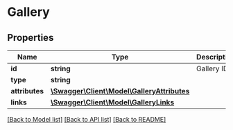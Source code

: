 # Gallery

## Properties
Name | Type | Description | Notes
------------ | ------------- | ------------- | -------------
**id** | **string** | Gallery ID | 
**type** | **string** |  | 
**attributes** | [**\Swagger\Client\Model\GalleryAttributes**](GalleryAttributes.md) |  | 
**links** | [**\Swagger\Client\Model\GalleryLinks**](GalleryLinks.md) |  | [optional] 

[[Back to Model list]](../../README.md#documentation-for-models) [[Back to API list]](../../README.md#documentation-for-api-endpoints) [[Back to README]](../../README.md)

